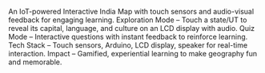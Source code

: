  An IoT-powered Interactive India Map with touch sensors and audio-visual feedback for engaging learning.
 Exploration Mode – Touch a state/UT to reveal its capital, language, and culture on an LCD display with audio.
 Quiz Mode – Interactive questions with instant feedback to reinforce learning.
 Tech Stack – Touch sensors, Arduino, LCD display, speaker for real-time interaction.
 Impact – Gamified, experiential learning to make geography fun and memorable.
